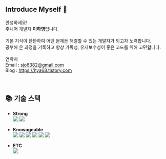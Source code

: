 ## Introduce Myself 👋
안녕하세요!<br/>
주니어 개발자 <b>이하영</b>입니다.<br/>
<br/>
기본 지식이 탄탄하여 어떤 문제든 해결할 수 있는 개발자가 되고자 노력합니다.<br/>
공부해 온 과정을 기록하고 항상 가독성, 유지보수성이 좋은 코드를 위해 고민합니다.<br/>
<br/>
연락처<br/>
Email : sjo6382@gmail.com<br/>
Blog : https://hya68.tistory.com <br/>
<br/>
<br/>

## 📚 기술 스택 

* <b> Strong </b><br/>
  <img src="https://img.shields.io/badge/C++-#00599C?style=flat-square&logo=C++&logoColor=white"/>
  <img src="https://img.shields.io/badge/Unity-#FFFFFF?style=flat-square&logo=unity&logoColor=white"/>
  
* <b> Knowageable </b><br/>
  <img src="https://img.shields.io/badge/C-#A8B9CC?style=flat-square&logo=c&logoColor=white"/>
  <img src="https://img.shields.io/badge/Java-437291?style=flat-square&logo=openjdk&logoColor=white"/>
  <img src="https://img.shields.io/badge/Python-3776AB?style=flat-square&logo=python&logoColor=white">
  <img src="https://img.shields.io/badge/MySQL-4479A1?style=flat-square&logo=MySQL&logoColor=white"/>
  <img src="https://img.shields.io/badge/Spring-6DB33F.svg?style=flat-square&logo=Spring&logoColor=white"/>
  <img src="https://img.shields.io/badge/SpringBoot-6DB33F.svg?style=flat-square&logo=SpringBoot&logoColor=white"/>

  
* <b> ETC </b><br/>
  <img src="https://img.shields.io/badge/GitHub-181717?style=flat-square&logo=github&logoColor=white">


